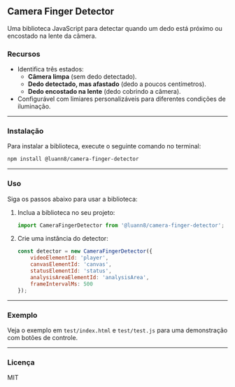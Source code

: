 ## Camera Finger Detector

Uma biblioteca JavaScript para detectar quando um dedo está próximo ou encostado na lente da câmera.

### Recursos

* Identifica três estados:
    * **Câmera limpa** (sem dedo detectado).
    * **Dedo detectado, mas afastado** (dedo a poucos centímetros).
    * **Dedo encostado na lente** (dedo cobrindo a câmera).
* Configurável com limiares personalizáveis para diferentes condições de iluminação.

---

### Instalação

Para instalar a biblioteca, execute o seguinte comando no terminal:

```bash
npm install @luann8/camera-finger-detector
```

---

### Uso

Siga os passos abaixo para usar a biblioteca:

1.  Inclua a biblioteca no seu projeto:

    ```javascript
    import CameraFingerDetector from '@luann8/camera-finger-detector';
    ```

2.  Crie uma instância do detector:

    ```javascript
    const detector = new CameraFingerDetector({
        videoElementId: 'player',
        canvasElementId: 'canvas',
        statusElementId: 'status',
        analysisAreaElementId: 'analysisArea',
        frameIntervalMs: 500
    });
    ```

---

### Exemplo

Veja o exemplo em `test/index.html` e `test/test.js` para uma demonstração com botões de controle.

---

### Licença

MIT


